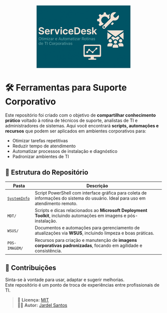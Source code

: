 <p align="center">
  <img src="./assets/banner-servicedesk.png" alt="Banner do Projeto" width="60%">
</p>

# 🛠️ Ferramentas para Suporte Corporativo

Este repositório foi criado com o objetivo de **compartilhar conhecimento prático** voltado à rotina de técnicos de suporte, analistas de TI e administradores de sistemas. Aqui você encontrará **scripts, automações e recursos** que podem ser aplicados em ambientes corporativos para:

- Otimizar tarefas repetitivas
- Reduzir tempo de atendimento
- Automatizar processos de instalação e diagnóstico
- Padronizar ambientes de TI

## 📂 Estrutura do Repositório

| Pasta            | Descrição                                                                 |
|------------------|---------------------------------------------------------------------------|
| [`SystemInfo`](./systeminfo/powershell/README.md) | Script PowerShell com interface gráfica para coleta de informações do sistema do usuário. Ideal para uso em atendimento remoto. |
| `MDT/`           | Scripts e dicas relacionados ao **Microsoft Deployment Toolkit**, incluindo automações em imagens e pós-instalação. |
| `WSUS/`          | Documentos e automações para gerenciamento de atualizações via **WSUS**, incluindo limpeza e boas práticas. |
| `POS-IMAGEM/`    | Recursos para criação e manutenção de **imagens corporativas padronizadas**, focando em agilidade e consistência. |

## 🤝 Contribuições

Sinta-se à vontade para usar, adaptar e sugerir melhorias.  
Este repositório é um ponto de troca de experiências entre profissionais de TI.

> 💼 **Licença:** [MIT](LICENSE)  
> 🙋‍♂️ **Autor:** [Jardel Santos](https://www.linkedin.com/in/jardel-santos-2012)

